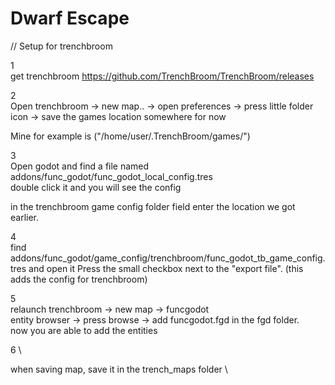 <h1>Dwarf Escape</h1>



// Setup for trenchbroom

1 \
get trenchbroom
https://github.com/TrenchBroom/TrenchBroom/releases

2 \
Open trenchbroom -> new map.. -> open preferences -> press little folder icon -> save the games location somewhere for now

Mine for example is ("/home/user/.TrenchBroom/games/")

3 \
Open godot and find a file named addons/func_godot/func_godot_local_config.tres \
double click it and you will see the config

in the trenchbroom game config folder field enter the location we got earlier.


4 \
find addons/func_godot/game_config/trenchbroom/func_godot_tb_game_config.tres and open it
Press the small checkbox next to the "export file".
(this adds the config for trenchbroom)

5 \
relaunch trenchbroom -> new map -> funcgodot \
entity browser -> press browse -> add funcgodot.fgd in the fgd folder. \
now you are able to add the entities

6 \

when saving map, save it in the trench_maps folder \
